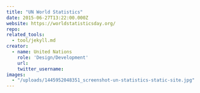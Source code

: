 ```yaml
---
title: "UN World Statistics"
date: 2015-06-27T13:22:00.000Z
website: https://worldstatisticsday.org/
repo:
related_tools:
  - tool/jekyll.md
creator:
  - name: United Nations
    role: 'Design/Development'
    url:
    twitter_username:
images:
  - "/uploads/1445952048351_screenshot-un-statistics-static-site.jpg"
---
```

